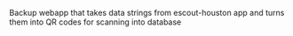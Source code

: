 Backup webapp that takes data strings from escout-houston app and turns them into QR codes for scanning into database